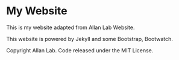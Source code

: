 # My Website

This is my website adapted from Allan Lab Website.

This website is powered by Jekyll and some Bootstrap, Bootwatch.

Copyright Allan Lab. Code released under the MIT License.

